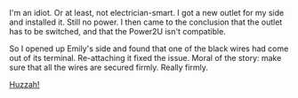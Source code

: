 I'm an idiot. Or at least, not electrician-smart. I got a new outlet for my side and installed it. Still no power. I then came to the conclusion that the outlet has to be switched, and that the Power2U isn't compatible. 

So I opened up Emily's side and found that one of the black wires had come out of its terminal. Re-attaching it fixed the issue. Moral of the story: make sure that all the wires are secured firmly. Really firmly.

[Huzzah!](https://www.youtube.com/watch?v=7eYJtALV8Ao)
